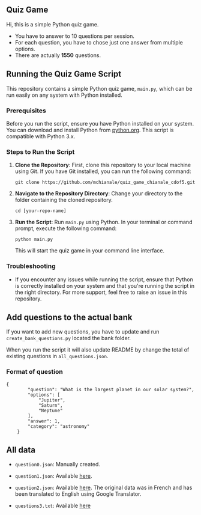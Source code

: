 ## Quiz Game
Hi, this is a simple Python quiz game.
- You have to answer to 10 questions per session.
- For each question, you have to chose just one answer from multiple options.
- There are actually **1550** questions.

## Running the Quiz Game Script

This repository contains a simple Python quiz game, `main.py`, which can be run easily on any system with Python installed.

### Prerequisites

Before you run the script, ensure you have Python installed on your system. You can download and install Python from [python.org](https://www.python.org/downloads/). This script is compatible with Python 3.x.

### Steps to Run the Script

1. **Clone the Repository**: First, clone this repository to your local machine using Git. If you have Git installed, you can run the following command:

   ```
   git clone https://github.com/mchianale/quiz_game_chianale_cdof5.git
   ```

2. **Navigate to the Repository Directory**: Change your directory to the folder containing the cloned repository.

   ```
   cd [your-repo-name]
   ```

3. **Run the Script**: Run `main.py` using Python. In your terminal or command prompt, execute the following command:

   ```
   python main.py
   ```

   This will start the quiz game in your command line interface.

### Troubleshooting

- If you encounter any issues while running the script, ensure that Python is correctly installed on your system and that you're running the script in the right directory. For more support, feel free to raise an issue in this repository.

## Add questions to the actual bank

If you want to add new questions, you have to update and run `create_bank_questions.py` located the bank folder.

When you run the script it will also update README by change the total of existing questions in `all_questions.json`.


### Format of question

```
{
        "question": "What is the largest planet in our solar system?",
        "options": [
            "Jupiter",
            "Saturn",
            "Neptune"
        ],
        "answer": 1,
        "category": "astronomy"
    }
```



## All data

- `question0.json`: Manually created.

- `question1.json`: Available [here](https://gist.github.com/cmota/f7919cd962a061126effb2d7118bec72).

- `question2.json`: Available [here](https://github.com/Eromnoj/quizAPI/blob/main/quiz.json). The original data was in French and has been translated to English using Google Translator.

- `questions3.txt`: Available [here](https://raw.githubusercontent.com/curiousily/simple-quiz/master/script/statements-data.json)

